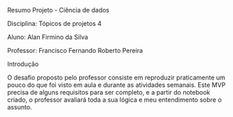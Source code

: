 Resumo Projeto - Ciência de dados

Disciplina: Tópicos de projetos 4

Aluno: Alan Firmino da Silva

Professor: Francisco Fernando Roberto Pereira

Introdução

O desafio proposto pelo professor consiste em reproduzir praticamente um pouco do que foi visto em aula e durante as atividades semanais. Este MVP precisa de alguns requisitos para ser completo, e a partir do notebook criado, o professor avaliará toda a sua lógica e meu entendimento sobre o assunto.

